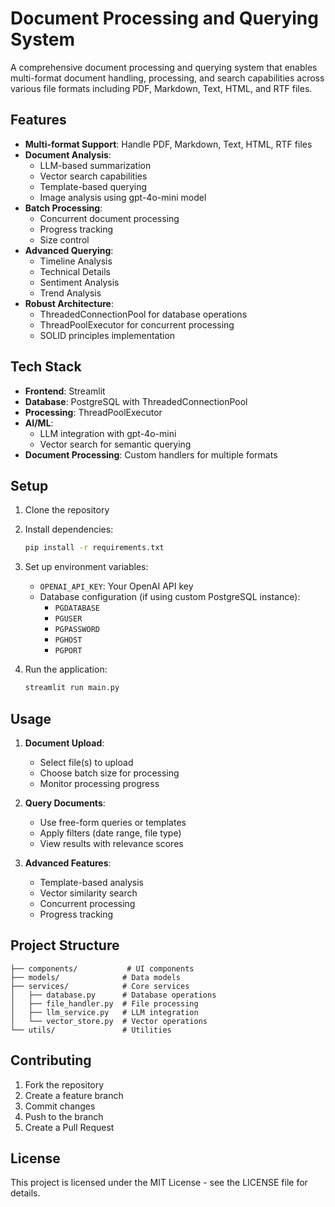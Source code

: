 # Document Processing and Querying System

A comprehensive document processing and querying system that enables multi-format document handling, processing, and search capabilities across various file formats including PDF, Markdown, Text, HTML, and RTF files.

## Features

- **Multi-format Support**: Handle PDF, Markdown, Text, HTML, RTF files
- **Document Analysis**:
  - LLM-based summarization
  - Vector search capabilities
  - Template-based querying
  - Image analysis using gpt-4o-mini model
- **Batch Processing**:
  - Concurrent document processing
  - Progress tracking
  - Size control
- **Advanced Querying**:
  - Timeline Analysis
  - Technical Details
  - Sentiment Analysis
  - Trend Analysis
- **Robust Architecture**:
  - ThreadedConnectionPool for database operations
  - ThreadPoolExecutor for concurrent processing
  - SOLID principles implementation

## Tech Stack

- **Frontend**: Streamlit
- **Database**: PostgreSQL with ThreadedConnectionPool
- **Processing**: ThreadPoolExecutor
- **AI/ML**: 
  - LLM integration with gpt-4o-mini
  - Vector search for semantic querying
- **Document Processing**: Custom handlers for multiple formats

## Setup

1. Clone the repository
2. Install dependencies:
   ```bash
   pip install -r requirements.txt
   ```
3. Set up environment variables:
   - `OPENAI_API_KEY`: Your OpenAI API key
   - Database configuration (if using custom PostgreSQL instance):
     - `PGDATABASE`
     - `PGUSER`
     - `PGPASSWORD`
     - `PGHOST`
     - `PGPORT`

4. Run the application:
   ```bash
   streamlit run main.py
   ```

## Usage

1. **Document Upload**:
   - Select file(s) to upload
   - Choose batch size for processing
   - Monitor processing progress

2. **Query Documents**:
   - Use free-form queries or templates
   - Apply filters (date range, file type)
   - View results with relevance scores

3. **Advanced Features**:
   - Template-based analysis
   - Vector similarity search
   - Concurrent processing
   - Progress tracking

## Project Structure

```
├── components/           # UI components
├── models/              # Data models
├── services/            # Core services
│   ├── database.py      # Database operations
│   ├── file_handler.py  # File processing
│   ├── llm_service.py   # LLM integration
│   └── vector_store.py  # Vector operations
└── utils/               # Utilities
```

## Contributing

1. Fork the repository
2. Create a feature branch
3. Commit changes
4. Push to the branch
5. Create a Pull Request

## License

This project is licensed under the MIT License - see the LICENSE file for details.
